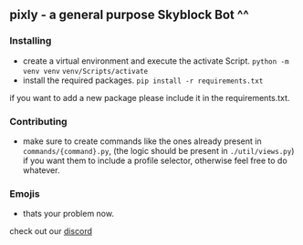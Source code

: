 ## pixly - a general purpose Skyblock Bot ^^

### Installing
- create a virtual environment and execute the activate Script.
`python -m venv venv`
`venv/Scripts/activate`
- install the required packages.
`pip install -r requirements.txt`

if you want to add a new package please include it in the requirements.txt.

### Contributing
- make sure to create commands like the ones already present in `commands/{command}.py`, (the logic should be present in `./util/views.py`) if you want them to include a profile selector, otherwise feel free to do whatever.

### Emojis
- thats your problem now.

check out our [discord](https://discord.gg/pixly)
